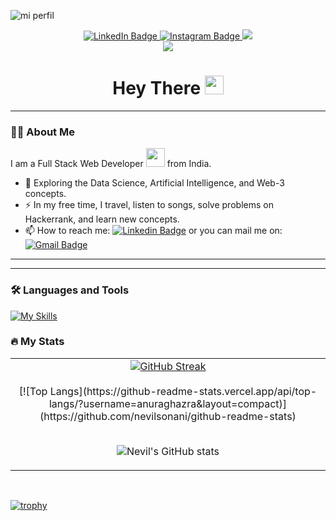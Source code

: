 ![mi perfil](https://res.cloudinary.com/superfolio/image/upload/v1620689979/68747470733a2f2f692e70696e696d672e636f6d2f6f726967696e616c732f63362f33332f63322f63363333633230656465383266306530636564376435373064626533613166332e676966_yjuh2s.gif)


<div align="center">
  <a href="https://www.linkedin.com/in/nevil-sonani-263b68222/">
    <img src="https://img.shields.io/badge/LinkedIn-blue?style=for-the-badge&logo=linkedin&logoColor=white" alt="LinkedIn Badge"/>
  </a>
  <a href="https://www.instagram.com/nevil_sonani/">
    <img src="https://img.shields.io/badge/Instagram-blueviolet?style=for-the-badge&logo=instagram&logoColor=white" alt="Instagram Badge"/>
  </a>
   <a href="mailto:nevilsonani2810@gmail.com">
    <img src="https://img.shields.io/badge/Gmail-333333?style=for-the-badge&logo=gmail&logoColor=red" />
  </a>
</div>

<div align="center">
  <img align="center" src="https://visitor-badge.laobi.icu/badge?page_id=nevilsonani.nevilsonani"/>
</div>

<h1 align="center">
  Hey There <img src="https://media.giphy.com/media/hvRJCLFzcasrR4ia7z/giphy.gif" width="30px"/>
</h1>

---

### :man_technologist: About Me

I am a Full Stack Web Developer <img src="https://media.giphy.com/media/WUlplcMpOCEmTGBtBW/giphy.gif" width="30"> from India.

- :seedling: Exploring the Data Science, Artificial Intelligence, and Web-3 concepts.
- :zap: In my free time, I travel, listen to songs, solve problems on Hackerrank, and learn new concepts.
- :mailbox: How to reach me: [![Linkedin Badge](https://img.shields.io/badge/-NevilSonani-blue?style=flat&logo=Linkedin&logoColor=white)](https://www.linkedin.com/in/nevil-sonani-263b68222/) or you can mail me on: [![Gmail Badge](https://img.shields.io/badge/-NevilSonani-important?style=flat&logo=Gmail&logoColor=white)](mailto:nevilsonani2810@gmail.com)

----


---

### :hammer_and_wrench: Languages and Tools


[![My Skills](https://skillicons.dev/icons?i=html,css,bootstrap,js,python,react,nodejs,express,php,mysql,mongodb,tensorflow,scikitlearn,azure)](https://skillicons.dev)
    


### :fire: My Stats

<table align="center">
  <tr>
    <td align="center">
      <a href="https://git.io/streak-stats">
        <img src="http://github-readme-streak-stats.herokuapp.com?user=nevilsonani&theme=highcontrast" alt="GitHub Streak"/>
      </a>
      <br>
       <br>
      [![Top Langs](https://github-readme-stats.vercel.app/api/top-langs/?username=anuraghazra&layout=compact)](https://github.com/nevilsonani/github-readme-stats)
       <br>
       <br>
      
      
![Nevil's GitHub stats](https://github-readme-stats.vercel.app/api/?username=nevilsonani\&show_icons=true\&title_color=fff\&icon_color=79ff97\&text_color=9f9f9f\&bg_color=151515)
    </td>
  
  </tr>
</table>
<br>




[![trophy](https://github-profile-trophy.vercel.app/?username=ryo-ma)](https://github.com/ryo-ma/github-profile-trophy)
